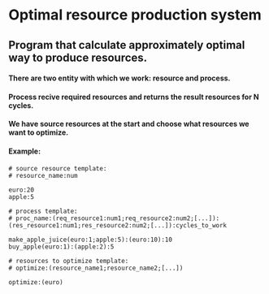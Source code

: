 # Optimal resource production system
###

Program that calculate approximately optimal way to produce resources.
--------------

#### There are two entity with which we work: resource and process.
#### Process recive required resources and returns the result resources for N cycles.
#### We have source resources at the start and choose what resources we want to optimize.

#### Example:
```
# source resource template:
# resource_name:num

euro:20
apple:5

# process template:   
# proc_name:(req_resource1:num1;req_resource2:num2;[...]):(res_resource1:num1;res_resource2:num2;[...]):cycles_to_work

make_apple_juice(euro:1;apple:5):(euro:10):10
buy_apple(euro:1):(apple:2):5

# resources to optimize template:
# optimize:(resource_name1;resource_name2;[...])

optimize:(euro)
```
